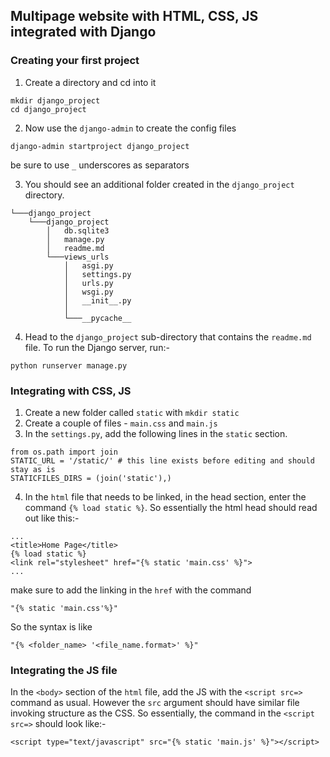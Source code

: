 ## Multipage website with HTML, CSS, JS integrated with Django

### Creating your first project
1. Create a directory and cd into it
```
mkdir django_project
cd django_project
```

2. Now use the `django-admin` to create the config files
```
django-admin startproject django_project
```
be sure to use `_` underscores as separators

3. You should see an additional folder created in the `django_project` directory.
```
└───django_project
    └───django_project
        │   db.sqlite3
        │   manage.py
        │   readme.md
        └───views_urls
            │   asgi.py
            │   settings.py
            │   urls.py
            │   wsgi.py
            │   __init__.py
            │
            └───__pycache__
```
4. Head to the `django_project` sub-directory that contains the `readme.md` file. To run the Django server, run:-
```
python runserver manage.py
```

### Integrating with CSS, JS
1. Create a new folder called `static` with `mkdir static`
2. Create a couple of files - `main.css` and `main.js`
3. In the `settings.py`, add the following lines in the `static` section.
```
from os.path import join
STATIC_URL = '/static/' # this line exists before editing and should stay as is
STATICFILES_DIRS = (join('static'),)
```
4. In the `html` file that needs to be linked, in the head section, enter the command `{% load static %}`. So essentially the html head should read out like this:-
```
...
<title>Home Page</title>
{% load static %}
<link rel="stylesheet" href="{% static 'main.css' %}">
...
```
make sure to add the linking in the `href` with the command
```
"{% static 'main.css'%}"
```
So the syntax is like
```
"{% <folder_name> '<file_name.format>' %}"
```
### Integrating the JS file
In the `<body>` section of the `html` file, add the JS with the `<script src=>` command as usual. However the `src` argument should have similar file invoking structure as the CSS. So essentially, the command in the `<script src=>` should look like:-
```
<script type="text/javascript" src="{% static 'main.js' %}"></script>
```
